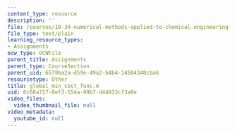 ```yaml
---
content_type: resource
description: ''
file: /courses/10-34-numerical-methods-applied-to-chemical-engineering-fall-2005/6c68a7278ef3554a99b7d44933cf3a0e_global_min_cost_func.m
file_type: text/plain
learning_resource_types:
- Assignments
ocw_type: OCWFile
parent_title: Assignments
parent_type: CourseSection
parent_uid: 6579ba2a-d59e-49a2-b4b4-14584348cba6
resourcetype: Other
title: global_min_cost_func.m
uid: 6c68a727-8ef3-554a-99b7-d44933cf3a0e
video_files:
  video_thumbnail_file: null
video_metadata:
  youtube_id: null
---
```

